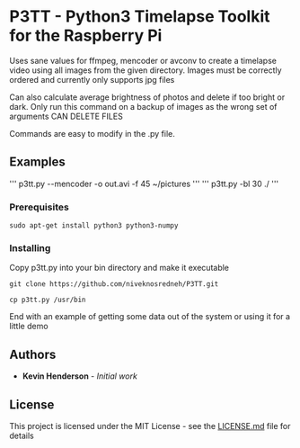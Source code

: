 # P3TT - Python3 Timelapse Toolkit for the Raspberry Pi

Uses sane values for ffmpeg, mencoder or avconv to create a timelapse video using all images from the given directory. Images must be correctly ordered and currently only supports jpg files

Can also calculate average brightness of photos and delete if too bright or dark. Only run this command on a backup of images as the wrong set of arguments CAN DELETE FILES

Commands are easy to modify in the .py file.
## Examples

'''
p3tt.py --mencoder -o out.avi -f 45 ~/pictures
'''
'''
p3tt.py -bl 30 ./
'''

### Prerequisites

```
sudo apt-get install python3 python3-numpy
```

### Installing

Copy p3tt.py into your bin directory and make it executable

```
git clone https://github.com/niveknosredneh/P3TT.git
```

```
cp p3tt.py /usr/bin
```

End with an example of getting some data out of the system or using it for a little demo


## Authors

* **Kevin Henderson** - *Initial work*

## License

This project is licensed under the MIT License - see the [LICENSE.md](LICENSE.md) file for details
